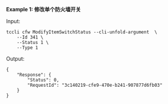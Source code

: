 **Example 1: 修改单个防火墙开关**



Input: 

```
tccli cfw ModifyItemSwitchStatus --cli-unfold-argument  \
    --Id 341 \
    --Status 1 \
    --Type 1
```

Output: 
```
{
    "Response": {
        "Status": 0,
        "RequestId": "3c140219-cfe9-470e-b241-907877d6fb03"
    }
}
```

